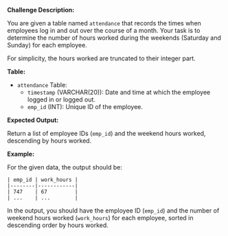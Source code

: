 **Challenge Description:**

You are given a table named `attendance` that records the times when employees log in and out over the course of a month. Your task is to determine the number of hours worked during the weekends (Saturday and Sunday) for each employee.

For simplicity, the hours worked are truncated to their integer part.

**Table:**

- `attendance` Table:
  - `timestamp` (VARCHAR(20)): Date and time at which the employee logged in or logged out.
  - `emp_id` (INT): Unique ID of the employee.

**Expected Output:**

Return a list of employee IDs (`emp_id`) and the weekend hours worked, descending by hours worked.

**Example:**

For the given data, the output should be:

```
| emp_id | work_hours |
|--------|------------|
| 747    | 67         |
| ...    | ...        |
```

In the output, you should have the employee ID (`emp_id`) and the number of weekend hours worked (`work_hours`) for each employee, sorted in descending order by hours worked.
